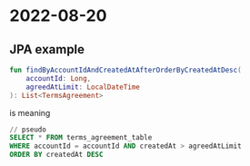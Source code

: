 # 2022-08-20
## JPA example
```kotlin
fun findByAccountIdAndCreatedAtAfterOrderByCreatedAtDesc(
    accountId: Long,
    agreedAtLimit: LocalDateTime
): List<TermsAgreement>
```
is meaning
```sql
// pseudo
SELECT * FROM terms_agreement_table
WHERE accountId = accountId AND createdAt > agreedAtLimit
ORDER BY createdAt DESC
```

